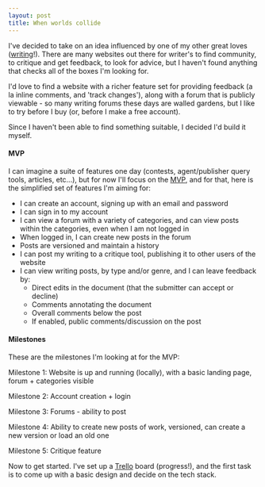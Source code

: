 ```yaml
---
layout: post
title: When worlds collide
---
```


I've decided to take on an idea influenced by one of my other great loves ([writing](/writing/)!).
There are many websites out there for writer's to find community, to critique and get feedback, to look for advice, but I
haven't found anything that checks all of the boxes I'm looking for.

I'd love to find a website with a richer feature set for providing feedback (a la inline comments, and 'track changes'),
along with a forum that is publicly viewable - so many writing forums these days are walled gardens, but I like to try before I buy (or, before I make a free account).

Since I haven't been able to find something suitable, I decided I'd build it myself.

#### MVP
I can imagine a suite of features one day (contests, agent/publisher query tools, articles, etc...), but for now I'll focus on the [MVP](https://en.wikipedia.org/wiki/Minimum_viable_product),
and for that, here is the simplified set of features I'm aiming for:

* I can create an account, signing up with an email and password
* I can sign in to my account
* I can view a forum with a variety of categories, and can view posts within the categories, even when I am not logged in
* When logged in, I can create new posts in the forum
* Posts are versioned and maintain a history
* I can post my writing to a critique tool, publishing it to other users of the website
* I can view writing posts, by type and/or genre, and I can leave feedback by:
  * Direct edits in the document (that the submitter can accept or decline)
  * Comments annotating the document
  * Overall comments below the post
  * If enabled, public comments/discussion on the post

#### Milestones
These are the milestones I'm looking at for the MVP:

Milestone 1: Website is up and running (locally), with a basic landing page, forum + categories visible

Milestone 2: Account creation + login

Milestone 3: Forums - ability to post

Milestone 4: Ability to create new posts of work, versioned, can create a new version or load an old one

Milestone 5: Critique feature

Now to get started. I've set up a [Trello](https://trello.com/) board (progress!), and the first task is to come up with
a basic design and decide on the tech stack.